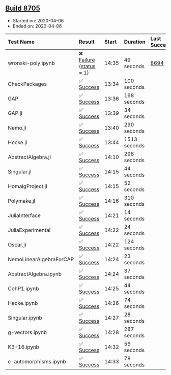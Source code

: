 ## [Build 8705](https://oscarci.mathematik.uni-kl.de/job/oscar/8705/)

* Started on: 2020-04-06
* Ended on: 2020-04-06

| Test Name    | Result | Start | Duration | Last Success | First Failure |
|:-------------|:-------|:------|:---------|:-------------|:--------------|
| wronski-poly.ipynb | ❌ [Failure (status = 1)](https://oscarci.mathematik.uni-kl.de/job/oscar/8705/artifact/logs/build-8705/wronski-poly.ipynb.log) | 14:35 | 49 seconds | [8694](https://oscarci.mathematik.uni-kl.de/job/oscar/8694/) | [8695](https://oscarci.mathematik.uni-kl.de/job/oscar/8695/) |
| CheckPackages | ✅ [Success](https://oscarci.mathematik.uni-kl.de/job/oscar/8705/artifact/logs/build-8705/CheckPackages.log) | 13:34 | 100 seconds |  |  |
| GAP | ✅ [Success](https://oscarci.mathematik.uni-kl.de/job/oscar/8705/artifact/logs/build-8705/GAP.log) | 13:36 | 168 seconds |  |  |
| GAP.jl | ✅ [Success](https://oscarci.mathematik.uni-kl.de/job/oscar/8705/artifact/logs/build-8705/GAP.jl.log) | 13:39 | 34 seconds |  |  |
| Nemo.jl | ✅ [Success](https://oscarci.mathematik.uni-kl.de/job/oscar/8705/artifact/logs/build-8705/Nemo.jl.log) | 13:40 | 290 seconds |  |  |
| Hecke.jl | ✅ [Success](https://oscarci.mathematik.uni-kl.de/job/oscar/8705/artifact/logs/build-8705/Hecke.jl.log) | 13:44 | 1513 seconds |  |  |
| AbstractAlgebra.jl | ✅ [Success](https://oscarci.mathematik.uni-kl.de/job/oscar/8705/artifact/logs/build-8705/AbstractAlgebra.jl.log) | 14:10 | 298 seconds |  |  |
| Singular.jl | ✅ [Success](https://oscarci.mathematik.uni-kl.de/job/oscar/8705/artifact/logs/build-8705/Singular.jl.log) | 14:15 | 44 seconds |  |  |
| HomalgProject.jl | ✅ [Success](https://oscarci.mathematik.uni-kl.de/job/oscar/8705/artifact/logs/build-8705/HomalgProject.jl.log) | 14:15 | 52 seconds |  |  |
| Polymake.jl | ✅ [Success](https://oscarci.mathematik.uni-kl.de/job/oscar/8705/artifact/logs/build-8705/Polymake.jl.log) | 14:16 | 310 seconds |  |  |
| JuliaInterface | ✅ [Success](https://oscarci.mathematik.uni-kl.de/job/oscar/8705/artifact/logs/build-8705/JuliaInterface.log) | 14:21 | 14 seconds |  |  |
| JuliaExperimental | ✅ [Success](https://oscarci.mathematik.uni-kl.de/job/oscar/8705/artifact/logs/build-8705/JuliaExperimental.log) | 14:22 | 24 seconds |  |  |
| Oscar.jl | ✅ [Success](https://oscarci.mathematik.uni-kl.de/job/oscar/8705/artifact/logs/build-8705/Oscar.jl.log) | 14:22 | 124 seconds |  |  |
| NemoLinearAlgebraForCAP | ✅ [Success](https://oscarci.mathematik.uni-kl.de/job/oscar/8705/artifact/logs/build-8705/NemoLinearAlgebraForCAP.log) | 14:24 | 23 seconds |  |  |
| AbstractAlgebra.ipynb | ✅ [Success](https://oscarci.mathematik.uni-kl.de/job/oscar/8705/artifact/logs/build-8705/AbstractAlgebra.ipynb.log) | 14:24 | 37 seconds |  |  |
| CohP1.ipynb | ✅ [Success](https://oscarci.mathematik.uni-kl.de/job/oscar/8705/artifact/logs/build-8705/CohP1.ipynb.log) | 14:25 | 44 seconds |  |  |
| Hecke.ipynb | ✅ [Success](https://oscarci.mathematik.uni-kl.de/job/oscar/8705/artifact/logs/build-8705/Hecke.ipynb.log) | 14:26 | 74 seconds |  |  |
| Singular.ipynb | ✅ [Success](https://oscarci.mathematik.uni-kl.de/job/oscar/8705/artifact/logs/build-8705/Singular.ipynb.log) | 14:27 | 28 seconds |  |  |
| g-vectors.ipynb | ✅ [Success](https://oscarci.mathematik.uni-kl.de/job/oscar/8705/artifact/logs/build-8705/g-vectors.ipynb.log) | 14:28 | 287 seconds |  |  |
| K3-16.ipynb | ✅ [Success](https://oscarci.mathematik.uni-kl.de/job/oscar/8705/artifact/logs/build-8705/K3-16.ipynb.log) | 14:32 | 56 seconds |  |  |
| c-automorphisms.ipynb | ✅ [Success](https://oscarci.mathematik.uni-kl.de/job/oscar/8705/artifact/logs/build-8705/c-automorphisms.ipynb.log) | 14:33 | 78 seconds |  |  |
